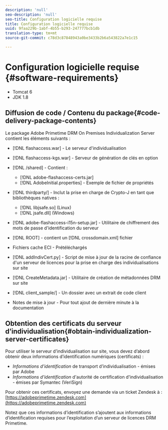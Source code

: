 ```yaml
---
description: 'null'
seo-description: 'null'
seo-title: Configuration logicielle requise
title: Configuration logicielle requise
uuid: 9faa229b-1abf-4b55-b293-247777bcb1db
translation-type: tm+mt
source-git-commit: c78d3c87848943a0be3433b2b6a543822a7e1c15

---
```



# Configuration logicielle requise {#software-requirements}

* Tomcat 6
* JDK 1.8

## Diffusion de code / Contenu du package{#code-delivery-package-contents}

Le package Adobe Primetime DRM On Premises Individualization Server contient les éléments suivants :

* [!DNL flashaccess.war] - Le serveur d&#39;individualisation
* [!DNL flashaccess-kgs.war] - Serveur de génération de clés en option
* [!DNL /shared] - Contient :

   * [!DNL adobe-flashaccess-certs.jar]
   * [!DNL AdobeInitial.properties] - Exemple de fichier de propriétés

* [!DNL thirdparty/] - Inclut la prise en charge de Crypto-J en tant que bibliothèques natives :

   * [!DNL libjsafe.so] (Linux)
   * [!DNL jsafe.dll] (Windows)

* [!DNL adobe-flashaccess-i15n-setup.jar] - Utilitaire de chiffrement des mots de passe d&#39;identification du serveur
* [!DNL ROOT] - contient un [!DNL crossdomain.xml] fichier

* Fichiers cache ECI - Prétéléchargés
* [!DNL addIndivCert.py] - Script de mise à jour de la racine de confiance d&#39;un serveur de licences pour la prise en charge des individualisations sur site
* [!DNL CreateMetadata.jar] - Utilitaire de création de métadonnées DRM sur site
* [!DNL client_sample/] - Un dossier avec un extrait de code client
* Notes de mise à jour - Pour tout ajout de dernière minute à la documentation

## Obtention des certificats du serveur d’individualisation{#obtain-individualization-server-certificates}

Pour utiliser le serveur d’individualisation sur site, vous devez d’abord obtenir deux informations d’identification numériques (certificats) :

* *Informations d’identification* de transport d’individualisation - émises par Adobe
* *Informations d&#39;identification* d&#39;autorité de certification d&#39;individualisation - émises par Symantec (VeriSign)

Pour obtenir ces certificats, envoyez une demande via un ticket Zendesk à : [https://adobeprimetime.zendesk.com](https://adobeprimetime.zendesk.com)

Notez que ces informations d’identification s’ajoutent aux informations d’identification requises pour l’exploitation d’un serveur de licences DRM Primetime.